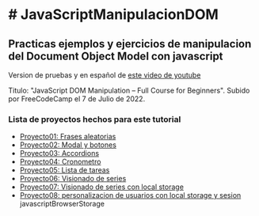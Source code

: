 <h1># JavaScriptManipulacionDOM</h1>
<h2>Practicas ejemplos y ejercicios de manipulacion del Document Object Model con javascript</h2>
<p>Version de pruebas y en español de <a href="https://www.youtube.com/watch?v=5fb2aPlgoys" target = "_BLANK">este video de youtube</a><p>
<p>Titulo: "JavaScript DOM Manipulation – Full Course for Beginners". Subido por FreeCodeCamp el 7 de Julio de 2022.</p>
<h3>Lista de proyectos hechos para este tutorial</h3>
<ul>
<li><a href="https://hernanruscica.github.io/JavaScriptManipulacionDOM/domManipulationPart2" target = "_BLANK">Proyecto01: Frases aleatorias</a></li>
<li><a href="https://hernanruscica.github.io/JavaScriptManipulacionDOM/domManipulationPart2/proyecto02" target = "_BLANK">Proyecto02: Modal y botones</a></li>
<li><a href="https://hernanruscica.github.io/JavaScriptManipulacionDOM/domManipulationPart2/proyecto03" target = "_BLANK">Proyecto03: Accordions</a></li>
<li><a href="https://hernanruscica.github.io/JavaScriptManipulacionDOM/domManipulationPart2/proyecto04" target = "_BLANK">Proyecto04: Cronometro</a></li>
<li><a href="https://hernanruscica.github.io/JavaScriptManipulacionDOM/domManipulationPart2/proyecto05" target = "_BLANK">Proyecto05: Lista de tareas</a></li>
<li><a href="https://hernanruscica.github.io/JavaScriptManipulacionDOM/domManipulationPart2/proyecto06" target = "_BLANK">Proyecto06: Visionado de series</a></li>
<li><a href="https://hernanruscica.github.io/JavaScriptManipulacionDOM/domManipulationPart2/proyecto07" target = "_BLANK">Proyecto07: Visionado de series con local storage</a></li>
<li><a href="https://hernanruscica.github.io/JavaScriptManipulacionDOM/domManipulationPart2/javascriptBrowserStorage" target = "_BLANK">Proyecto08: personalizacion de usuarios con local storage y sesion</a></li>
javascriptBrowserStorage
</ul>
